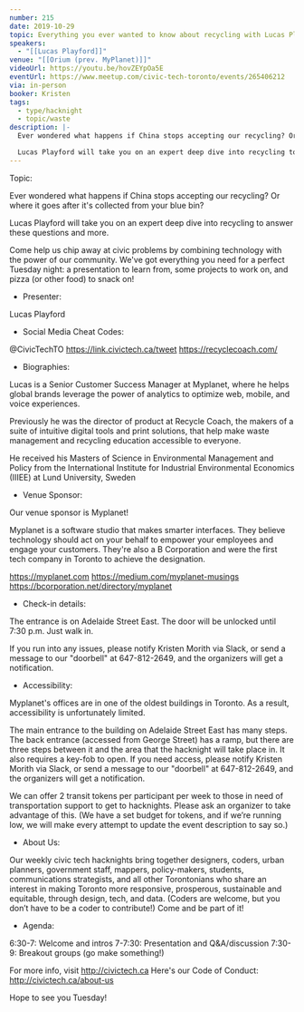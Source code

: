 ```yaml
---
number: 215
date: 2019-10-29
topic: Everything you ever wanted to know about recycling with Lucas Playford
speakers:
  - "[[Lucas Playford]]"
venue: "[[Orium (prev. MyPlanet)]]"
videoUrl: https://youtu.be/hovZEYpOa5E
eventUrl: https://www.meetup.com/civic-tech-toronto/events/265406212
via: in-person
booker: Kristen
tags:
  - type/hacknight
  - topic/waste
description: |-
  Ever wondered what happens if China stops accepting our recycling? Or where it goes after it's collected from your blue bin?

  Lucas Playford will take you on an expert deep dive into recycling to answer these questions and more.
---
```


Topic:

Ever wondered what happens if China stops accepting our recycling? Or where it goes after it's collected from your blue bin?

Lucas Playford will take you on an expert deep dive into recycling to answer these questions and more.

Come help us chip away at civic problems by combining technology with the power of our community. We've got everything you need for a perfect Tuesday night: a presentation to learn from, some projects to work on, and pizza (or other food) to snack on!

+ Presenter:

Lucas Playford

+ Social Media Cheat Codes:

@CivicTechTO
https://link.civictech.ca/tweet
https://recyclecoach.com/

+ Biographies:

Lucas is a Senior Customer Success Manager at Myplanet, where he helps global brands leverage the power of analytics to optimize web, mobile, and voice experiences.

Previously he was the director of product at Recycle Coach, the makers of a suite of intuitive digital tools and print solutions, that help make waste management and recycling education accessible to everyone.

He received his Masters of Science in Environmental Management and Policy from the International Institute for Industrial Environmental Economics (IIIEE) at Lund University, Sweden

+ Venue Sponsor:

Our venue sponsor is Myplanet!

Myplanet is a software studio that makes smarter interfaces. They believe technology should act on your behalf to empower your employees and engage your customers. They're also a B Corporation and were the first tech company in Toronto to achieve the designation.

https://myplanet.com
https://medium.com/myplanet-musings
https://bcorporation.net/directory/myplanet

+ Check-in details:

The entrance is on Adelaide Street East. The door will be unlocked until 7:30 p.m. Just walk in.

If you run into any issues, please notify Kristen Morith via Slack, or send a message to our "doorbell" at 647-812-2649, and the organizers will get a notification.

+ Accessibility:

Myplanet's offices are in one of the oldest buildings in Toronto. As a result, accessibility is unfortunately limited.

The main entrance to the building on Adelaide Street East has many steps. The back entrance (accessed from George Street) has a ramp, but there are three steps between it and the area that the hacknight will take place in. It also requires a key-fob to open. If you need access, please notify Kristen Morith via Slack, or send a message to our "doorbell" at 647-812-2649, and the organizers will get a notification.

We can offer 2 transit tokens per participant per week to those in need of transportation support to get to hacknights. Please ask an organizer to take advantage of this. (We have a set budget for tokens, and if we’re running low, we will make every attempt to update the event description to say so.)

+ About Us:

Our weekly civic tech hacknights bring together designers, coders, urban planners, government staff, mappers, policy-makers, students, communications strategists, and all other Torontonians who share an interest in making Toronto more responsive, prosperous, sustainable and equitable, through design, tech, and data. (Coders are welcome, but you don’t have to be a coder to contribute!) Come and be part of it!

+ Agenda:

6:30-7: Welcome and intros
7-7:30: Presentation and Q&A/discussion
7:30-9: Breakout groups (go make something!)

For more info, visit http://civictech.ca
Here's our Code of Conduct: http://civictech.ca/about-us

Hope to see you Tuesday!